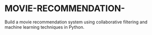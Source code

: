 # MOVIE-RECOMMENDATION-
Build a movie recommendation system using collaborative filtering and machine learning techniques in Python.
